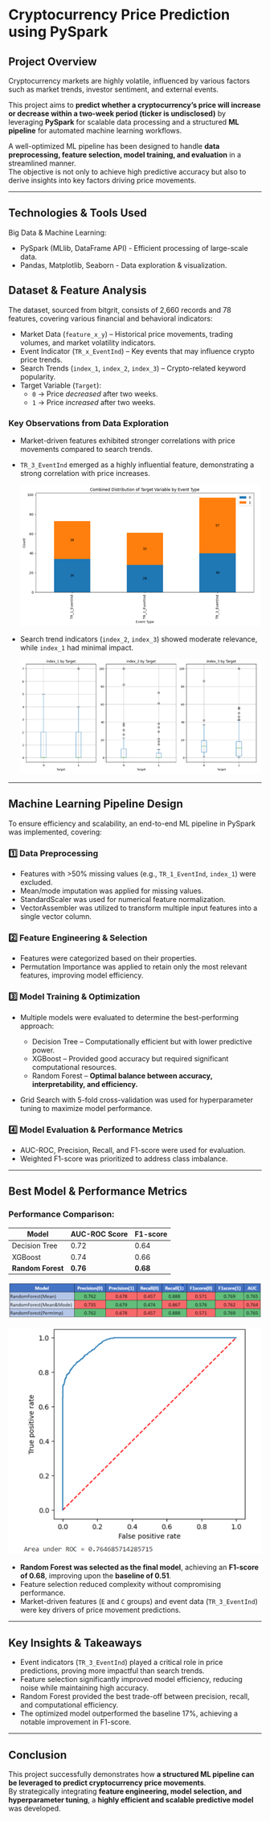 # Cryptocurrency Price Prediction using PySpark  

## Project Overview  
Cryptocurrency markets are highly volatile, influenced by various factors such as market trends, investor sentiment, and external events.

This project aims to **predict whether a cryptocurrency’s price will increase or decrease within a two-week period (ticker is undisclosed)** by leveraging **PySpark** for scalable data processing and a structured **ML pipeline** for automated machine learning workflows.  

A well-optimized ML pipeline has been designed to handle **data preprocessing, feature selection, model training, and evaluation** in a streamlined manner.  
The objective is not only to achieve high predictive accuracy but also to derive insights into key factors driving price movements.  

---

## Technologies & Tools Used  
Big Data & Machine Learning:
 - PySpark (MLlib, DataFrame API) -  Efficient processing of large-scale data.
 - Pandas, Matplotlib, Seaborn - Data exploration & visualization.  

## Dataset & Feature Analysis  
The dataset, sourced from bitgrit, consists of 2,660 records and 78 features, covering various financial and behavioral indicators:  

* Market Data (`feature_x_y`) – Historical price movements, trading volumes, and market volatility indicators.  
* Event Indicator (`TR_x_EventInd`) – Key events that may influence crypto price trends.  
* Search Trends (`index_1`, `index_2`, `index_3`) – Crypto-related keyword popularity.  
* Target Variable (`Target`):  
   - `0` → Price *decreased* after two weeks.  
   - `1` → Price *increased* after two weeks.
### Key Observations from Data Exploration  
- Market-driven features exhibited stronger correlations with price movements compared to search trends.  
- `TR_3_EventInd` emerged as a highly influential feature, demonstrating a strong correlation with price increases.

  ![Event Type vs Price Fluctuation](https://github.com/LikhithaGuggilla/Predictive-Modeling/blob/main/Crypto_Price_Fluctuation_Prediction_Using_PySpark/Images/Event%20Type%20vs%20Price%20Fluctuation.png)
  
- Search trend indicators (`index_2`, `index_3`) showed moderate relevance, while `index_1` had minimal impact.

  ![Search Trend vs Price Fluctuation](https://github.com/LikhithaGuggilla/Predictive-Modeling/blob/main/Crypto_Price_Fluctuation_Prediction_Using_PySpark/Images/Search%20Trend%20vs%20Price%20Fluctuation.png)

---

## Machine Learning Pipeline Design  
To ensure efficiency and scalability, an end-to-end ML pipeline in PySpark was implemented, covering:  

### 1️⃣ **Data Preprocessing**  
- Features with >50% missing values (e.g., `TR_1_EventInd`, `index_1`) were excluded.
- Mean/mode imputation was applied for missing values.  
- StandardScaler was used for numerical feature normalization.  
- VectorAssembler was utilized to transform multiple input features into a single vector column.  

### 2️⃣ **Feature Engineering & Selection**  
- Features were categorized based on their properties.
- Permutation Importance was applied to retain only the most relevant features, improving model efficiency.  

### 3️⃣ **Model Training & Optimization**  
* Multiple models were evaluated to determine the best-performing approach:  
   - Decision Tree – Computationally efficient but with lower predictive power.  
   - XGBoost – Provided good accuracy but required significant computational resources.  
   - Random Forest – **Optimal balance between accuracy, interpretability, and efficiency.**  

* Grid Search with 5-fold cross-validation was used for hyperparameter tuning to maximize model performance.  

### 4️⃣ **Model Evaluation & Performance Metrics**  
* AUC-ROC, Precision, Recall, and F1-score were used for evaluation.  
* Weighted F1-score was prioritized to address class imbalance.  

---

## Best Model & Performance Metrics  

### Performance Comparison:  
| Model           | AUC-ROC Score | F1-score |
|---------------|--------------|----------|
| Decision Tree  | 0.72         | 0.64     |
| XGBoost       | 0.74         | 0.66     |
| **Random Forest** | **0.76**  | **0.68** |

![Model Evauation](https://github.com/LikhithaGuggilla/Predictive-Modeling/blob/main/Crypto_Price_Fluctuation_Prediction_Using_PySpark/Images/Model%20Evaluation.png)

![ROC Curve](https://github.com/LikhithaGuggilla/Predictive-Modeling/blob/main/Crypto_Price_Fluctuation_Prediction_Using_PySpark/Images/ROC%20Curve.png)

* **Random Forest was selected as the final model**, achieving an **F1-score of 0.68**, improving upon the **baseline of 0.51**.  
* Feature selection reduced complexity without compromising performance.  
* Market-driven features (`E` and `C` groups) and event data (`TR_3_EventInd`) were key drivers of price movement predictions.  

---

## Key Insights & Takeaways  
* Event indicators (`TR_3_EventInd`) played a critical role in price predictions, proving more impactful than search trends.
* Feature selection significantly improved model efficiency, reducing noise while maintaining high accuracy.
* Random Forest provided the best trade-off between precision, recall, and computational efficiency.
* The optimized model outperformed the baseline 17%, achieving a notable improvement in F1-score.

---


## Conclusion  
This project successfully demonstrates how **a structured ML pipeline can be leveraged to predict cryptocurrency price movements**.  
By strategically integrating **feature engineering, model selection, and hyperparameter tuning**, a **highly efficient and scalable predictive model** was developed.  


